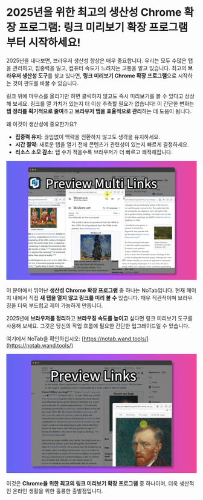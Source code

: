 # 2025년을 위한 최고의 생산성 Chrome 확장 프로그램: 링크 미리보기 확장 프로그램부터 시작하세요!

2025년을 내다보면, 브라우저 생산성 향상은 매우 중요합니다. 우리는 모두 수많은 탭을 관리하고, 집중력을 잃고, 컴퓨터 속도가 느려지는 고통을 알고 있습니다. 최고의 **브라우저 생산성 도구**를 찾고 있다면, **링크 미리보기 Chrome 확장 프로그램**으로 시작하는 것이 판도를 바꿀 수 있습니다.

링크 위에 마우스를 올리기만 하면 클릭하지 않고도 즉시 미리보기를 볼 수 있다고 상상해 보세요. 링크를 열 가치가 있는지 더 이상 추측할 필요가 없습니다! 이 간단한 변화는 **탭 정리를 획기적으로 줄여**주고 **브라우저 탭을 효율적으로 관리**하는 데 도움이 됩니다.

왜 이것이 생산성에 중요한가요?

*   **집중력 유지:** 끊임없이 맥락을 전환하지 않고도 생각을 유지하세요.
*   **시간 절약:** 새로운 탭을 열기 전에 콘텐츠가 관련성이 있는지 빠르게 결정하세요.
*   **리소스 소모 감소:** 탭 수가 적을수록 브라우저가 더 빠르고 쾌적해집니다.

![NoTab 링크 미리보기 작동 화면](../images/notab1.png)

이 분야에서 뛰어난 **생산성 Chrome 확장 프로그램** 중 하나는 NoTab입니다. 현재 페이지 내에서 직접 **새 탭을 열지 않고 링크를 미리 볼 수** 있습니다. 매우 직관적이며 브라우징을 더욱 부드럽고 제어 가능하게 만듭니다.

2025년에 **브라우저를 정리**하고 **브라우징 속도를 높이고** 싶다면 링크 미리보기 도구를 사용해 보세요. 그것은 당신의 작업 흐름에 필요한 간단한 업그레이드일 수 있습니다.

여기에서 NoTab을 확인하십시오: [https://notab.wand.tools/](https://notab.wand.tools/)

![NoTab 읽기 모드 기능](../images/notab2.png)

이것은 **Chrome을 위한 최고의 링크 미리보기 확장 프로그램** 중 하나이며, 더욱 생산적인 온라인 생활을 위한 훌륭한 출발점입니다.
